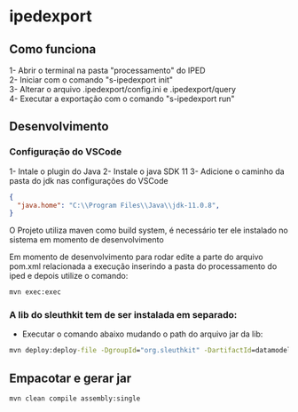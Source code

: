 # ipedexport

## Como funciona

1- Abrir o terminal na pasta "processamento" do IPED  
2- Iniciar com o comando "s-ipedexport init"  
3- Alterar o arquivo .ipedexport/config.ini e .ipedexport/query  
4- Executar a exportação com o comando "s-ipedexport run"  

## Desenvolvimento 

### Configuração do VSCode
1- Intale o plugin do Java 
2- Instale o java SDK 11
3- Adicione o caminho da pasta do jdk nas configurações do VSCode
```json
{
  "java.home": "C:\\Program Files\\Java\\jdk-11.0.8",
}
```

O Projeto utiliza maven como build system, é necessário ter ele instalado no sistema em momento de desenvolvimento   

Em momento de desenvolvimento para rodar edite a parte do arquivo pom.xml relacionada a execução inserindo a pasta do processamento do iped e depois utilize o comando:
```bat
mvn exec:exec
```

### A lib do sleuthkit tem de ser instalada em separado:

- Executar o comando abaixo mudando o path do arquivo jar da lib:

```bat
mvn deploy:deploy-file -DgroupId="org.sleuthkit" -DartifactId=datamodel -Dversion="4.6.5" -Durl=file:./local-maven-repo/ -DrepositoryId=local-maven-repo -DupdateReleaseInfo=true -Dfile="%SINFTOOLS%\extras\iped\iped-3.17-snapshot\lib\sleuthkit-4.6.5-p04.jar"
```

## Empacotar e gerar jar

```bat
mvn clean compile assembly:single
```
